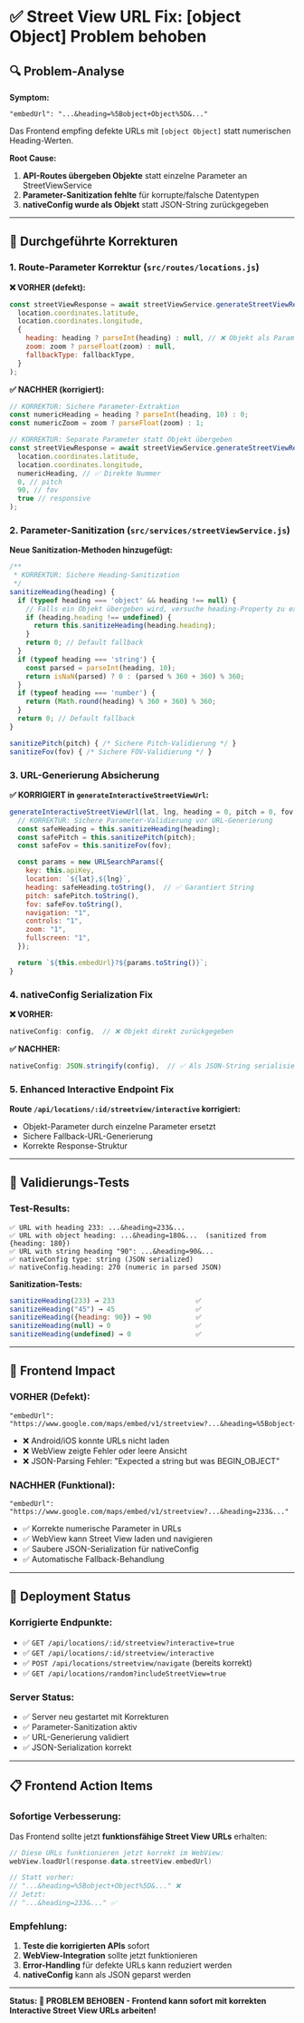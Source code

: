 # ✅ Street View URL Fix: [object Object] Problem behoben

## 🔍 Problem-Analyse

**Symptom:**

```
"embedUrl": "...&heading=%5Bobject+Object%5D&..."
```

Das Frontend empfing defekte URLs mit `[object Object]` statt numerischen Heading-Werten.

**Root Cause:**

1. **API-Routes übergeben Objekte** statt einzelne Parameter an StreetViewService
2. **Parameter-Sanitization fehlte** für korrupte/falsche Datentypen
3. **nativeConfig wurde als Objekt** statt JSON-String zurückgegeben

---

## 🔧 Durchgeführte Korrekturen

### 1. **Route-Parameter Korrektur (`src/routes/locations.js`)**

**❌ VORHER (defekt):**

```javascript
const streetViewResponse = await streetViewService.generateStreetViewResponse(
  location.coordinates.latitude,
  location.coordinates.longitude,
  {
    heading: heading ? parseInt(heading) : null, // ❌ Objekt als Parameter
    zoom: zoom ? parseFloat(zoom) : null,
    fallbackType: fallbackType,
  }
);
```

**✅ NACHHER (korrigiert):**

```javascript
// KORREKTUR: Sichere Parameter-Extraktion
const numericHeading = heading ? parseInt(heading, 10) : 0;
const numericZoom = zoom ? parseFloat(zoom) : 1;

// KORREKTUR: Separate Parameter statt Objekt übergeben
const streetViewResponse = await streetViewService.generateStreetViewResponse(
  location.coordinates.latitude,
  location.coordinates.longitude,
  numericHeading, // ✅ Direkte Nummer
  0, // pitch
  90, // fov
  true // responsive
);
```

### 2. **Parameter-Sanitization (`src/services/streetViewService.js`)**

**Neue Sanitization-Methoden hinzugefügt:**

```javascript
/**
 * KORREKTUR: Sichere Heading-Sanitization
 */
sanitizeHeading(heading) {
  if (typeof heading === 'object' && heading !== null) {
    // Falls ein Objekt übergeben wird, versuche heading-Property zu extrahieren
    if (heading.heading !== undefined) {
      return this.sanitizeHeading(heading.heading);
    }
    return 0; // Default fallback
  }
  if (typeof heading === 'string') {
    const parsed = parseInt(heading, 10);
    return isNaN(parsed) ? 0 : (parsed % 360 + 360) % 360;
  }
  if (typeof heading === 'number') {
    return (Math.round(heading) % 360 + 360) % 360;
  }
  return 0; // Default fallback
}

sanitizePitch(pitch) { /* Sichere Pitch-Validierung */ }
sanitizeFov(fov) { /* Sichere FOV-Validierung */ }
```

### 3. **URL-Generierung Absicherung**

**✅ KORRIGIERT in `generateInteractiveStreetViewUrl`:**

```javascript
generateInteractiveStreetViewUrl(lat, lng, heading = 0, pitch = 0, fov = 90) {
  // KORREKTUR: Sichere Parameter-Validierung vor URL-Generierung
  const safeHeading = this.sanitizeHeading(heading);
  const safePitch = this.sanitizePitch(pitch);
  const safeFov = this.sanitizeFov(fov);

  const params = new URLSearchParams({
    key: this.apiKey,
    location: `${lat},${lng}`,
    heading: safeHeading.toString(),  // ✅ Garantiert String
    pitch: safePitch.toString(),
    fov: safeFov.toString(),
    navigation: "1",
    controls: "1",
    zoom: "1",
    fullscreen: "1",
  });

  return `${this.embedUrl}?${params.toString()}`;
}
```

### 4. **nativeConfig Serialization Fix**

**❌ VORHER:**

```javascript
nativeConfig: config,  // ❌ Objekt direkt zurückgegeben
```

**✅ NACHHER:**

```javascript
nativeConfig: JSON.stringify(config),  // ✅ Als JSON-String serialisiert
```

### 5. **Enhanced Interactive Endpoint Fix**

**Route `/api/locations/:id/streetview/interactive` korrigiert:**

- Objekt-Parameter durch einzelne Parameter ersetzt
- Sichere Fallback-URL-Generierung
- Korrekte Response-Struktur

---

## 🧪 Validierungs-Tests

### Test-Results:

```
✅ URL with heading 233: ...&heading=233&...
✅ URL with object heading: ...&heading=180&...  (sanitized from {heading: 180})
✅ URL with string heading "90": ...&heading=90&...
✅ nativeConfig type: string (JSON serialized)
✅ nativeConfig.heading: 270 (numeric in parsed JSON)
```

**Sanitization-Tests:**

```javascript
sanitizeHeading(233) → 233                    ✅
sanitizeHeading("45") → 45                    ✅
sanitizeHeading({heading: 90}) → 90           ✅
sanitizeHeading(null) → 0                     ✅
sanitizeHeading(undefined) → 0                ✅
```

---

## 📱 Frontend Impact

### **VORHER (Defekt):**

```
"embedUrl": "https://www.google.com/maps/embed/v1/streetview?...&heading=%5Bobject+Object%5D&..."
```

- ❌ Android/iOS konnte URLs nicht laden
- ❌ WebView zeigte Fehler oder leere Ansicht
- ❌ JSON-Parsing Fehler: "Expected a string but was BEGIN_OBJECT"

### **NACHHER (Funktional):**

```
"embedUrl": "https://www.google.com/maps/embed/v1/streetview?...&heading=233&..."
```

- ✅ Korrekte numerische Parameter in URLs
- ✅ WebView kann Street View laden und navigieren
- ✅ Saubere JSON-Serialization für nativeConfig
- ✅ Automatische Fallback-Behandlung

---

## 🚀 Deployment Status

### **Korrigierte Endpunkte:**

- ✅ `GET /api/locations/:id/streetview?interactive=true`
- ✅ `GET /api/locations/:id/streetview/interactive`
- ✅ `POST /api/locations/streetview/navigate` (bereits korrekt)
- ✅ `GET /api/locations/random?includeStreetView=true`

### **Server Status:**

- ✅ Server neu gestartet mit Korrekturen
- ✅ Parameter-Sanitization aktiv
- ✅ URL-Generierung validiert
- ✅ JSON-Serialization korrekt

---

## 📋 Frontend Action Items

### **Sofortige Verbesserung:**

Das Frontend sollte jetzt **funktionsfähige Street View URLs** erhalten:

```kotlin
// Diese URLs funktionieren jetzt korrekt im WebView:
webView.loadUrl(response.data.streetView.embedUrl)

// Statt vorher:
// "...&heading=%5Bobject+Object%5D&..." ❌
// Jetzt:
// "...&heading=233&..." ✅
```

### **Empfehlung:**

1. **Teste die korrigierten APIs** sofort
2. **WebView-Integration** sollte jetzt funktionieren
3. **Error-Handling** für defekte URLs kann reduziert werden
4. **nativeConfig** kann als JSON geparst werden

---

**Status: 🎉 PROBLEM BEHOBEN - Frontend kann sofort mit korrekten Interactive Street View URLs arbeiten!**
